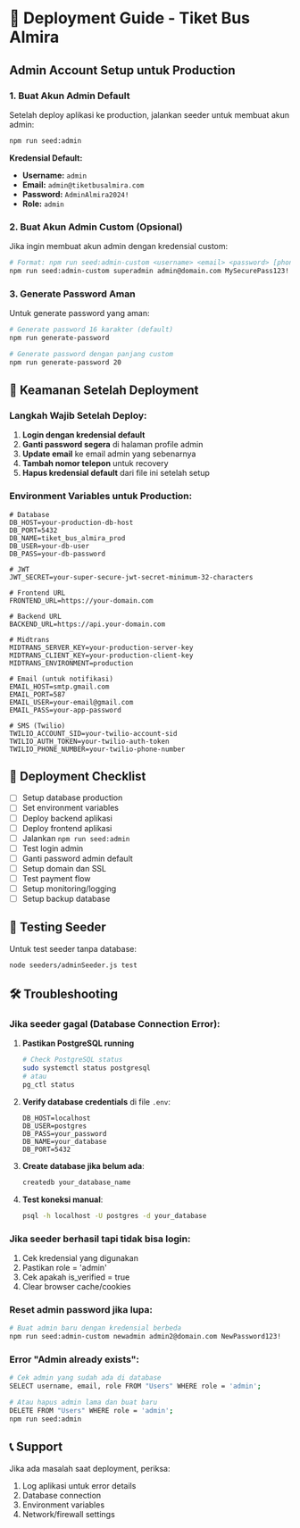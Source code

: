 # 🚀 Deployment Guide - Tiket Bus Almira

## Admin Account Setup untuk Production

### 1. Buat Akun Admin Default

Setelah deploy aplikasi ke production, jalankan seeder untuk membuat akun admin:

```bash
npm run seed:admin
```

**Kredensial Default:**
- **Username:** `admin`
- **Email:** `admin@tiketbusalmira.com`
- **Password:** `AdminAlmira2024!`
- **Role:** `admin`

### 2. Buat Akun Admin Custom (Opsional)

Jika ingin membuat akun admin dengan kredensial custom:

```bash
# Format: npm run seed:admin-custom <username> <email> <password> [phone]
npm run seed:admin-custom superadmin admin@domain.com MySecurePass123! 081234567890
```

### 3. Generate Password Aman

Untuk generate password yang aman:

```bash
# Generate password 16 karakter (default)
npm run generate-password

# Generate password dengan panjang custom
npm run generate-password 20
```

## 🔐 Keamanan Setelah Deployment

### Langkah Wajib Setelah Deploy:

1. **Login dengan kredensial default**
2. **Ganti password segera** di halaman profile admin
3. **Update email** ke email admin yang sebenarnya
4. **Tambah nomor telepon** untuk recovery
5. **Hapus kredensial default** dari file ini setelah setup

### Environment Variables untuk Production:

```env
# Database
DB_HOST=your-production-db-host
DB_PORT=5432
DB_NAME=tiket_bus_almira_prod
DB_USER=your-db-user
DB_PASS=your-db-password

# JWT
JWT_SECRET=your-super-secure-jwt-secret-minimum-32-characters

# Frontend URL
FRONTEND_URL=https://your-domain.com

# Backend URL
BACKEND_URL=https://api.your-domain.com

# Midtrans
MIDTRANS_SERVER_KEY=your-production-server-key
MIDTRANS_CLIENT_KEY=your-production-client-key
MIDTRANS_ENVIRONMENT=production

# Email (untuk notifikasi)
EMAIL_HOST=smtp.gmail.com
EMAIL_PORT=587
EMAIL_USER=your-email@gmail.com
EMAIL_PASS=your-app-password

# SMS (Twilio)
TWILIO_ACCOUNT_SID=your-twilio-account-sid
TWILIO_AUTH_TOKEN=your-twilio-auth-token
TWILIO_PHONE_NUMBER=your-twilio-phone-number
```

## 📝 Deployment Checklist

- [ ] Setup database production
- [ ] Set environment variables
- [ ] Deploy backend aplikasi
- [ ] Deploy frontend aplikasi  
- [ ] Jalankan `npm run seed:admin`
- [ ] Test login admin
- [ ] Ganti password admin default
- [ ] Setup domain dan SSL
- [ ] Test payment flow
- [ ] Setup monitoring/logging
- [ ] Setup backup database

## 🧪 Testing Seeder

Untuk test seeder tanpa database:
```bash
node seeders/adminSeeder.js test
```

## 🛠️ Troubleshooting

### Jika seeder gagal (Database Connection Error):
1. **Pastikan PostgreSQL running**
   ```bash
   # Check PostgreSQL status
   sudo systemctl status postgresql
   # atau 
   pg_ctl status
   ```

2. **Verify database credentials** di file `.env`:
   ```env
   DB_HOST=localhost
   DB_USER=postgres  
   DB_PASS=your_password
   DB_NAME=your_database
   DB_PORT=5432
   ```

3. **Create database jika belum ada**:
   ```sql
   createdb your_database_name
   ```

4. **Test koneksi manual**:
   ```bash
   psql -h localhost -U postgres -d your_database
   ```

### Jika seeder berhasil tapi tidak bisa login:
1. Cek kredensial yang digunakan
2. Pastikan role = 'admin' 
3. Cek apakah is_verified = true
4. Clear browser cache/cookies

### Reset admin password jika lupa:
```bash
# Buat admin baru dengan kredensial berbeda
npm run seed:admin-custom newadmin admin2@domain.com NewPassword123!
```

### Error "Admin already exists":
```bash
# Cek admin yang sudah ada di database
SELECT username, email, role FROM "Users" WHERE role = 'admin';

# Atau hapus admin lama dan buat baru
DELETE FROM "Users" WHERE role = 'admin';
npm run seed:admin
```

## 📞 Support

Jika ada masalah saat deployment, periksa:
1. Log aplikasi untuk error details
2. Database connection
3. Environment variables
4. Network/firewall settings